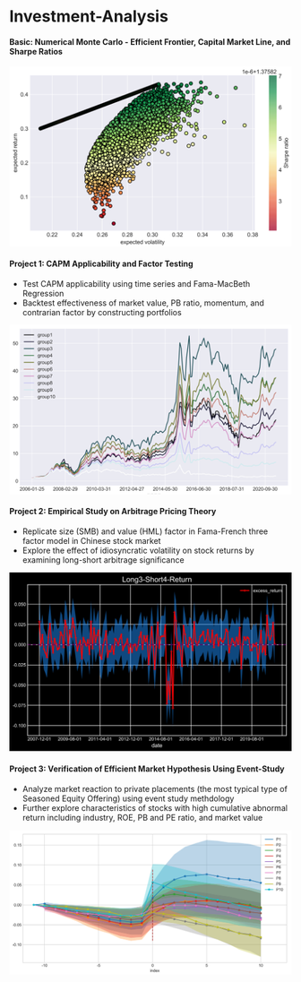 # Investment-Analysis
#### Basic: Numerical Monte Carlo - Efficient Frontier, Capital Market Line, and Sharpe Ratios

<img src="./Efficient_Frontier/Efficient_frontier.png" width="700">


#### Project 1: CAPM Applicability and Factor Testing
- Test CAPM applicability using time series and Fama-MacBeth Regression
- Backtest effectiveness of market value, PB ratio, momentum, and contrarian factor by constructing portfolios

<img src="./Project1/figures/group_by_last_ret_cum_return.png" width="700">

#### Project 2: Empirical Study on Arbitrage Pricing Theory
- Replicate size (SMB) and value (HML) factor in Fama-French three factor model in Chinese stock market
- Explore the effect of idiosyncratic volatility on stock returns by examining long-short arbitrage significance

<img src="./Project2/figures/arbitrage_3_4.png" width="700">

#### Project 3: Verification of Efficient Market Hypothesis Using Event-Study
- Analyze market reaction to private placements (the most typical type of Seasoned Equity Offering) using event study methdology
- Further explore characteristics of stocks with high cumulative abnormal return including industry, ROE, PB and PE ratio, and market value

<img src="./Project3/figures/group_by_circulate_with_rolling_CI_1.96.png" width="750">
